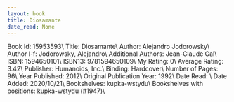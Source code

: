 ```yaml
---
layout: book
title: Diosamante
date_read: None
---
```


Book Id: 15953593\ 
Title: Diosamante\ 
Author: Alejandro Jodorowsky\ 
Author l-f: Jodorowsky, Alejandro\ 
Additional Authors: Jean-Claude Gal\ 
ISBN: 1594650101\ 
ISBN13: 9781594650109\ 
My Rating: 0\ 
Average Rating: 3.42\ 
Publisher: Humanoids, Inc.\ 
Binding: Hardcover\ 
Number of Pages: 96\ 
Year Published: 2012\ 
Original Publication Year: 1992\ 
Date Read: \ 
Date Added: 2020/10/21\ 
Bookshelves: kupka-wstydu\ 
Bookshelves with positions: kupka-wstydu (#1947)\ 

